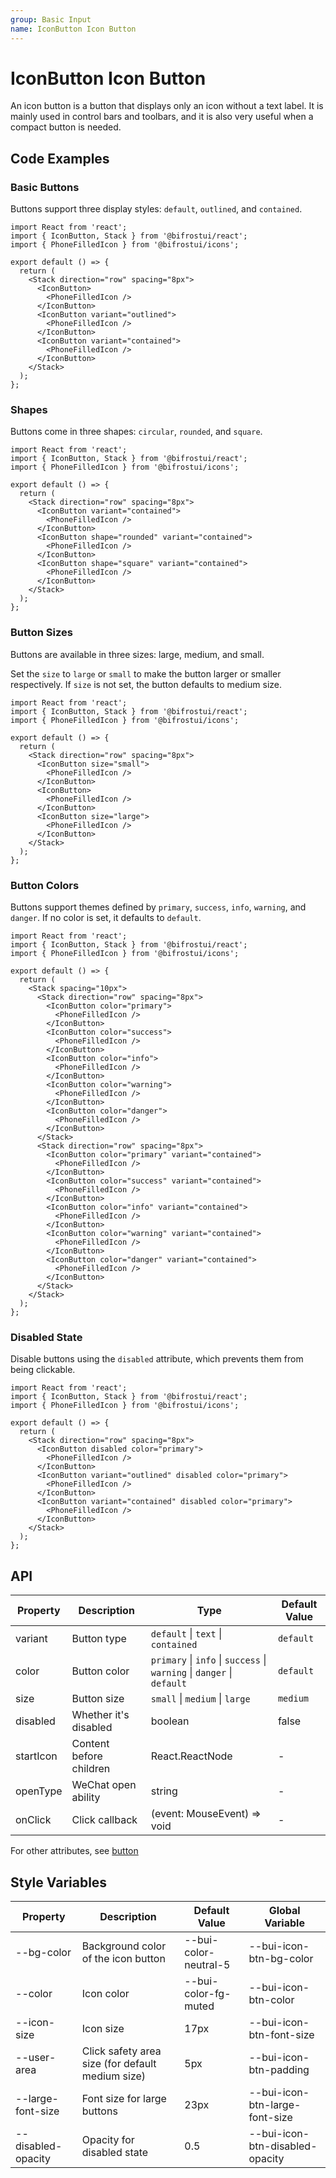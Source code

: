 ```yaml
---
group: Basic Input
name: IconButton Icon Button
---
```


# IconButton Icon Button

An icon button is a button that displays only an icon without a text label. It is mainly used in control bars and toolbars, and it is also very useful when a compact button is needed.

## Code Examples

### Basic Buttons

Buttons support three display styles: `default`, `outlined`, and `contained`.

```tsx
import React from 'react';
import { IconButton, Stack } from '@bifrostui/react';
import { PhoneFilledIcon } from '@bifrostui/icons';

export default () => {
  return (
    <Stack direction="row" spacing="8px">
      <IconButton>
        <PhoneFilledIcon />
      </IconButton>
      <IconButton variant="outlined">
        <PhoneFilledIcon />
      </IconButton>
      <IconButton variant="contained">
        <PhoneFilledIcon />
      </IconButton>
    </Stack>
  );
};
```

### Shapes

Buttons come in three shapes: `circular`, `rounded`, and `square`.

```tsx
import React from 'react';
import { IconButton, Stack } from '@bifrostui/react';
import { PhoneFilledIcon } from '@bifrostui/icons';

export default () => {
  return (
    <Stack direction="row" spacing="8px">
      <IconButton variant="contained">
        <PhoneFilledIcon />
      </IconButton>
      <IconButton shape="rounded" variant="contained">
        <PhoneFilledIcon />
      </IconButton>
      <IconButton shape="square" variant="contained">
        <PhoneFilledIcon />
      </IconButton>
    </Stack>
  );
};
```

### Button Sizes

Buttons are available in three sizes: large, medium, and small.

Set the `size` to `large` or `small` to make the button larger or smaller respectively. If `size` is not set, the button defaults to medium size.

```tsx
import React from 'react';
import { IconButton, Stack } from '@bifrostui/react';
import { PhoneFilledIcon } from '@bifrostui/icons';

export default () => {
  return (
    <Stack direction="row" spacing="8px">
      <IconButton size="small">
        <PhoneFilledIcon />
      </IconButton>
      <IconButton>
        <PhoneFilledIcon />
      </IconButton>
      <IconButton size="large">
        <PhoneFilledIcon />
      </IconButton>
    </Stack>
  );
};
```

### Button Colors

Buttons support themes defined by `primary`, `success`, `info`, `warning`, and `danger`. If no color is set, it defaults to `default`.

```tsx
import React from 'react';
import { IconButton, Stack } from '@bifrostui/react';
import { PhoneFilledIcon } from '@bifrostui/icons';

export default () => {
  return (
    <Stack spacing="10px">
      <Stack direction="row" spacing="8px">
        <IconButton color="primary">
          <PhoneFilledIcon />
        </IconButton>
        <IconButton color="success">
          <PhoneFilledIcon />
        </IconButton>
        <IconButton color="info">
          <PhoneFilledIcon />
        </IconButton>
        <IconButton color="warning">
          <PhoneFilledIcon />
        </IconButton>
        <IconButton color="danger">
          <PhoneFilledIcon />
        </IconButton>
      </Stack>
      <Stack direction="row" spacing="8px">
        <IconButton color="primary" variant="contained">
          <PhoneFilledIcon />
        </IconButton>
        <IconButton color="success" variant="contained">
          <PhoneFilledIcon />
        </IconButton>
        <IconButton color="info" variant="contained">
          <PhoneFilledIcon />
        </IconButton>
        <IconButton color="warning" variant="contained">
          <PhoneFilledIcon />
        </IconButton>
        <IconButton color="danger" variant="contained">
          <PhoneFilledIcon />
        </IconButton>
      </Stack>
    </Stack>
  );
};
```

### Disabled State

Disable buttons using the `disabled` attribute, which prevents them from being clickable.

```tsx
import React from 'react';
import { IconButton, Stack } from '@bifrostui/react';
import { PhoneFilledIcon } from '@bifrostui/icons';

export default () => {
  return (
    <Stack direction="row" spacing="8px">
      <IconButton disabled color="primary">
        <PhoneFilledIcon />
      </IconButton>
      <IconButton variant="outlined" disabled color="primary">
        <PhoneFilledIcon />
      </IconButton>
      <IconButton variant="contained" disabled color="primary">
        <PhoneFilledIcon />
      </IconButton>
    </Stack>
  );
};
```

## API

| Property  | Description             | Type                                                                   | Default Value |
| --------- | ----------------------- | ---------------------------------------------------------------------- | ------------- |
| variant   | Button type             | `default` \| `text` \| `contained`                                     | `default`     |
| color     | Button color            | `primary` \| `info` \| `success` \| `warning` \| `danger` \| `default` | `default`     |
| size      | Button size             | `small` \| `medium` \| `large`                                         | `medium`      |
| disabled  | Whether it's disabled   | boolean                                                                | false         |
| startIcon | Content before children | React.ReactNode                                                        | -             |
| openType  | WeChat open ability     | string                                                                 | -             |
| onClick   | Click callback          | (event: MouseEvent) => void                                            | -             |

For other attributes, see [button](https://developer.mozilla.org/en-US/docs/Web/HTML/Element/button#attributes)

## Style Variables

| Property           | Description                                      | Default Value         | Global Variable                 |
| ------------------ | ------------------------------------------------ | --------------------- | ------------------------------- |
| --bg-color         | Background color of the icon button              | --bui-color-neutral-5 | --bui-icon-btn-bg-color         |
| --color            | Icon color                                       | --bui-color-fg-muted  | --bui-icon-btn-color            |
| --icon-size        | Icon size                                        | 17px                  | --bui-icon-btn-font-size        |
| --user-area        | Click safety area size (for default medium size) | 5px                   | --bui-icon-btn-padding          |
| --large-font-size  | Font size for large buttons                      | 23px                  | --bui-icon-btn-large-font-size  |
| --disabled-opacity | Opacity for disabled state                       | 0.5                   | --bui-icon-btn-disabled-opacity |
